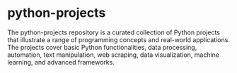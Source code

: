 # python-projects
The python-projects repository is a curated collection of Python projects that illustrate a range of programming concepts and real-world applications. The projects cover basic Python functionalities, data processing, automation, text manipulation, web scraping, data visualization, machine learning, and advanced frameworks.
